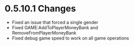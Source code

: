 # 0.5.10.1 Changes #

* Fixed an issue that forced a single gender
* Fixed GAME:AddToPlayerMoneyBank and RemoveFromPlayerMoneyBank
* Fixed debug game speed to work on all game operations